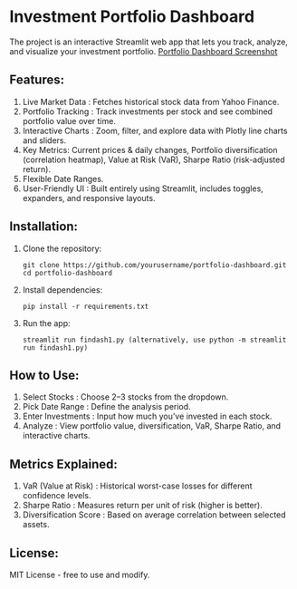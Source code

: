 # Investment Portfolio Dashboard 

The project is an interactive Streamlit web app that lets you track, analyze, and visualize your investment portfolio. 
[Portfolio Dashboard Screenshot](prfolioscrsht.png)

## Features:
1) Live Market Data : Fetches historical stock data from Yahoo Finance.
2) Portfolio Tracking : Track investments per stock and see combined portfolio value over time.
3) Interactive Charts : Zoom, filter, and explore data with Plotly line charts and sliders.
4) Key Metrics: Current prices & daily changes, Portfolio diversification (correlation heatmap), Value at Risk (VaR), Sharpe Ratio (risk-adjusted return).
5) Flexible Date Ranges.
6) User-Friendly UI : Built entirely using Streamlit, includes toggles, expanders, and responsive layouts.

## Installation:
1. Clone the repository:
   ```
   git clone https://github.com/yourusername/portfolio-dashboard.git
   cd portfolio-dashboard
   ```
2. Install dependencies:
   ```
   pip install -r requirements.txt
   ```
3. Run the app:
   ```
   streamlit run findash1.py (alternatively, use python -m streamlit run findash1.py)
   ```
## How to Use:
1) Select Stocks : Choose 2–3 stocks from the dropdown.
2) Pick Date Range : Define the analysis period.
3) Enter Investments : Input how much you’ve invested in each stock.
4) Analyze : View portfolio value, diversification, VaR, Sharpe Ratio, and interactive charts.

## Metrics Explained:
1) VaR (Value at Risk) : Historical worst-case losses for different confidence levels.
2) Sharpe Ratio : Measures return per unit of risk (higher is better).
3) Diversification Score : Based on average correlation between selected assets.

## License: 
MIT License - free to use and modify.



